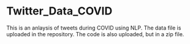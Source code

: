 # Twitter_Data_COVID

This is an anlaysis of tweets during COVID using NLP.
The data file is uploaded in the repository.
The code is also uploaded, but in a zip file.
